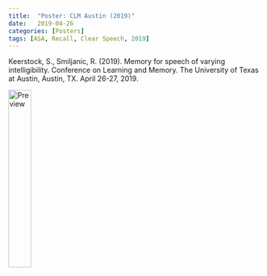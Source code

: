 ```yaml
---
title:  "Poster: CLM Austin (2019)"
date:   2019-04-26
categories: [Posters]
tags: [ASA, Recall, Clear Speech, 2019]
---
```

Keerstock, S., Smiljanic, R. (2019). Memory for speech of varying intelligibility. Conference on Learning and Memory. The University of Texas at Austin, Austin, TX. April 26-27, 2019.

<a href="https://skstck.github.io/files/CLM_2019.pdf"> <img alt="Preview" src="https://skrstck.github.io/files/CLM_2019-thumb.png" style="width:30%;"> </a>
